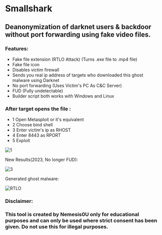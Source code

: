 # Smallshark

## Deanonymization of darknet users & backdoor without port forwarding using fake video files.

### Features:

- Fake file extension (RTLO Attack) (Turns .exe file to .mp4 file)
- Fake file icon
- Disables victim firewall
- Sends you real ip address of targets who downloaded this ghost malware using Darknet
- No port forwarding (Uses Victim's PC As C&C Server)
- FUD (Fully undetectable)
- Builder script both works with Windows and Linux

### After target opens the file : 
- 1 Open Metasploit or it's equivalent
- 2 Choose bind shell 
- 3 Enter victim's ip as RHOST
- 4 Enter 8443 as RPORT
- 5 Exploit

![1](https://github.com/Nemesis0U/Smallshark/assets/83503290/c38b761c-dd13-4298-b0cd-7148949bbb67)


New Results(2023, No longer FUD):

![3](https://github.com/Nemesis0U/Smallshark/assets/83503290/e47fc9e4-9f85-478d-aea4-c01e57be5ad1)


Generated ghost malware:

![RTLO](https://user-images.githubusercontent.com/83503290/157925846-b236f942-fe92-4dff-b730-ee9aab65aa3d.png)

### Disclaimer:
### This tool is created by Nemesis0U only for educational purposes and can only be used where strict consent has been given. Do not use this for illegal purposes.
